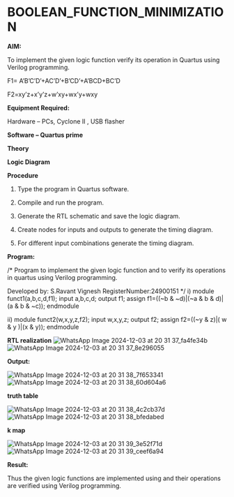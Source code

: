 # BOOLEAN_FUNCTION_MINIMIZATION

**AIM:**

To implement the given logic function verify its operation in Quartus using Verilog programming.

F1= A’B’C’D’+AC’D’+B’CD’+A’BCD+BC’D 

F2=xy’z+x’y’z+w’xy+wx’y+wxy

**Equipment Required:**

Hardware – PCs, Cyclone II , USB flasher

**Software – Quartus prime**

**Theory**

**Logic Diagram**

**Procedure**

1.	Type the program in Quartus software.

2.	Compile and run the program.

3.	Generate the RTL schematic and save the logic diagram.

4.	Create nodes for inputs and outputs to generate the timing diagram.

5.	For different input combinations generate the timing diagram.


**Program:**

/* Program to implement the given logic function and to verify its operations in quartus using Verilog programming. 

Developed by: S.Ravant Vignesh
RegisterNumber:24900151 */
i)
module funct1(a,b,c,d,f1);
input a,b,c,d;
output f1;
assign f1=((~b & ~d)|(~a & b & d)|(a & b & ~c));
endmodule

ii)
module funct2(w,x,y,z,f2);
input w,x,y,z;
output f2;
assign f2=((~y & z)|( w & y )|(x & y));
endmodule



**RTL realization**
![WhatsApp Image 2024-12-03 at 20 31 37_fa4fe34b](https://github.com/user-attachments/assets/3920f588-5f14-43c9-8b5d-3c9a05f187e9)
![WhatsApp Image 2024-12-03 at 20 31 37_8e296055](https://github.com/user-attachments/assets/ae0e577d-469c-4a5f-8670-e9f508f6b65b)


**Output:**

![WhatsApp Image 2024-12-03 at 20 31 38_7f653341](https://github.com/user-attachments/assets/f63b8923-fc5b-46b7-85f4-dd78d5228be8)
![WhatsApp Image 2024-12-03 at 20 31 38_60d604a6](https://github.com/user-attachments/assets/266c6a55-f0ef-4f6b-a41d-423567385c58)

**truth table**

![WhatsApp Image 2024-12-03 at 20 31 38_4c2cb37d](https://github.com/user-attachments/assets/fe14ad99-bea2-48d7-9475-5ab5336b7698)
![WhatsApp Image 2024-12-03 at 20 31 38_bfedabed](https://github.com/user-attachments/assets/b54a3449-52f6-4e76-a955-1872dac304e5)


**k map**

![WhatsApp Image 2024-12-03 at 20 31 39_3e52f71d](https://github.com/user-attachments/assets/c99adf14-68b2-4ed7-8c54-2175d14b802b)
![WhatsApp Image 2024-12-03 at 20 31 39_ceef6a94](https://github.com/user-attachments/assets/d0412058-dbac-458d-b85c-15f0b039bcdd)



**Result:**

Thus the given logic functions are implemented using and their operations are verified using Verilog programming.

